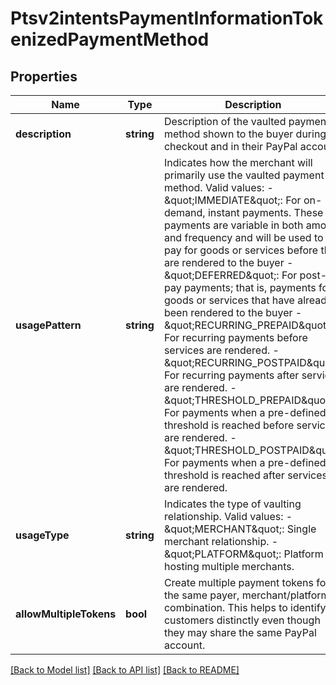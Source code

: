 # Ptsv2intentsPaymentInformationTokenizedPaymentMethod

## Properties
Name | Type | Description | Notes
------------ | ------------- | ------------- | -------------
**description** | **string** | Description of the vaulted payment method shown to the buyer during checkout and in their PayPal account. | [optional] 
**usagePattern** | **string** | Indicates how the merchant will primarily use the vaulted payment method. Valid values: - \&quot;IMMEDIATE\&quot;: For on-demand, instant payments. These payments are variable in both amount and frequency and will be used to pay for goods or services before they are rendered to the buyer - \&quot;DEFERRED\&quot;: For post-pay payments; that is, payments for goods or services that have already been rendered to the buyer - \&quot;RECURRING_PREPAID\&quot;: For recurring payments before services are rendered. - \&quot;RECURRING_POSTPAID\&quot;: For recurring payments after services are rendered. - \&quot;THRESHOLD_PREPAID\&quot;: For payments when a pre-defined threshold is reached before services are rendered. - \&quot;THRESHOLD_POSTPAID\&quot;: For payments when a pre-defined threshold is reached after services are rendered. | [optional] 
**usageType** | **string** | Indicates the type of vaulting relationship. Valid values: - \&quot;MERCHANT\&quot;: Single merchant relationship. - \&quot;PLATFORM\&quot;: Platform hosting multiple merchants. | [optional] 
**allowMultipleTokens** | **bool** | Create multiple payment tokens for the same payer, merchant/platform combination. This helps to identify customers distinctly even though they may share the same PayPal account. | [optional] 

[[Back to Model list]](../README.md#documentation-for-models) [[Back to API list]](../README.md#documentation-for-api-endpoints) [[Back to README]](../README.md)


